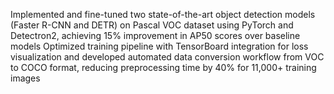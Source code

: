 Implemented and fine-tuned two state-of-the-art object detection models (Faster R-CNN and DETR) on Pascal VOC dataset using PyTorch and Detectron2, achieving 15% improvement in AP50 scores over baseline models
Optimized training pipeline with TensorBoard integration for loss visualization and developed automated data conversion workflow from VOC to COCO format, reducing preprocessing time by 40% for 11,000+ training images
